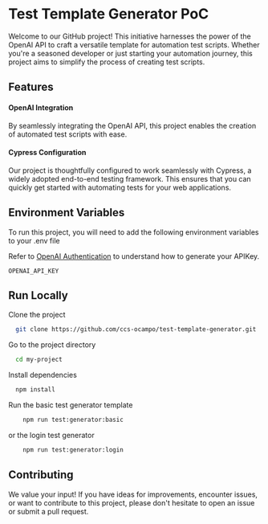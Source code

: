 # Test Template Generator PoC

Welcome to our GitHub project! This initiative harnesses the power of the OpenAI API to craft a versatile template for automation test scripts. Whether you're a seasoned developer or just starting your automation journey, this project aims to simplify the process of creating test scripts.


## Features

#### OpenAI Integration
By seamlessly integrating the OpenAI API, this project enables the creation of automated test scripts with ease.

#### Cypress Configuration
Our project is thoughtfully configured to work seamlessly with Cypress, a widely adopted end-to-end testing framework. This ensures that you can quickly get started with automating tests for your web applications.


## Environment Variables

To run this project, you will need to add the following environment variables to your .env file

Refer to [OpenAI Authentication](https://platform.openai.com/docs/api-reference/authentication) to understand how to generate your APIKey.

`OPENAI_API_KEY`

## Run Locally

Clone the project

```bash
  git clone https://github.com/ccs-ocampo/test-template-generator.git 
```

Go to the project directory

```bash
  cd my-project
```

Install dependencies

```bash
  npm install
```

Run the basic test generator template

```bash
    npm run test:generator:basic
```

or the login test generator

```bash
    npm run test:generator:login
```





## Contributing

We value your input! If you have ideas for improvements, encounter issues, or want to contribute to this project, please don't hesitate to open an issue or submit a pull request. 

